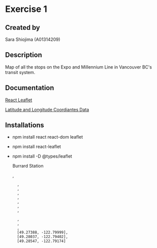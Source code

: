 # Exercise 1

## Created by

Sara Shiojima (A01314209)

## Description

Map of all the stops on the Expo and Millennium Line in Vancouver BC's transit system.

## Documentation

[React Leaflet](https://react-leaflet.js.org/)

[Latitude and Longitude Coordiantes Data](https://mapcarta.com/N5324432723)

## Installations
- npm install react react-dom leaflet
- npm install react-leaflet

- npm install -D @types/leaflet






  <Marker position={} icon={icon}>
            <Popup>
                Burrard Station
           </Popup>
        </Marker>



  ,
       
        ,
        ,
        ,
        ,
        ,
        ,
        ,
      
        ,
        ,
        ,
        [49.27388, -122.79999],
        [49.28037, -122.79402],
        [49.28547, -122.79174]